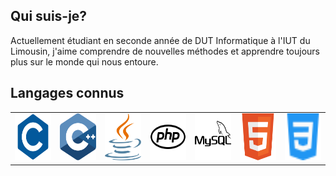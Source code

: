 ## Qui suis-je?

Actuellement étudiant en seconde année de DUT Informatique à l'IUT du Limousin, j'aime comprendre de nouvelles méthodes et apprendre toujours plus sur le monde qui nous entoure.

## Langages connus

<table border=0 align=center>
  <td><img src="./Icons/c.svg" width=75px height=75px></td>
  <td><img src="./Icons/c++.svg" width=75px height=75px></td>
  <td><img src="./Icons/java.svg" width=75px height=75px></td>
  <td><img src="./Icons/php.svg" width=75px height=75px></td>
  <td><img src="./Icons/mysql.svg" width=75px height=75px></td>
  <td><img src="./Icons/html.svg" width=75px height=75px></td>
  <td><img src="./Icons/css.svg" width=75px height=75px></td>
</table>
